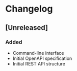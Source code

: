 # Changelog

## [Unreleased]

### Added

- Command-line interface 
- Initial OpenAPI specification
- Initial REST API structure